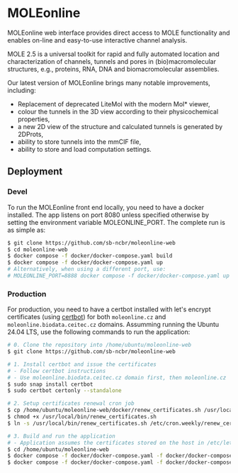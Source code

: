
# MOLEonline

MOLEonline web interface provides direct access to MOLE functionality and enables on-line and easy-to-use interactive channel analysis.

MOLE 2.5 is a universal toolkit for rapid and fully automated location and characterization of channels, tunnels and pores in (bio)macromolecular structures, e.g., proteins, RNA, DNA and biomacromolecular assemblies.

Our latest version of MOLEonline brings many notable improvements, including:

- Replacement of deprecated LiteMol with the modern Mol* viewer,
- colour the tunnels in the 3D view according to their physicochemical properties,
- a new 2D view of the structure and calculated tunnels is generated by 2DProts,
- ability to store tunnels into the mmCIF file,
- ability to store and load computation settings.

## Deployment

### Devel

To run the MOLEonline front end locally, you need to have a docker installed. The app listens on port 8080 unless specified otherwise by setting the environment variable MOLEONLINE_PORT. The complete run is as simple as:

```bash
$ git clone https://github.com/sb-ncbr/moleonline-web
$ cd moleonline-web
$ docker compose -f docker/docker-compose.yaml build
$ docker compose -f docker/docker-compose.yaml up
# Alternatively, when using a different port, use:
# MOLEONLINE_PORT=8888 docker compose -f docker/docker-compose.yaml up
```

### Production

For production, you need to have a certbot installed with let's encrypt certificates (using [certbot](https://certbot.eff.org/instructions?ws=other&os=snap)) for both `moleonline.cz` and `moleonline.biodata.ceitec.cz` domains. Assumming running the Ubuntu 24.04 LTS, use the following commands to run the application:

```bash
# 0. Clone the repository into /home/ubuntu/moleonline-web
$ git clone https://github.com/sb-ncbr/moleonline-web

# 1. Install certbot and issue the certificates
# - Follow certbot instructions
# - Use moleonline.biodata.ceitec.cz domain first, then moleonline.cz
$ sudo snap install certbot
$ sudo certbot certonly --standalone

# 2. Setup certificates renewal cron job
$ cp /home/ubuntu/moleonline-web/docker/renew_certificates.sh /usr/local/bin
$ chmod +x /usr/local/bin/renew_certificates.sh
$ ln -s /usr/local/bin/renew_certificates.sh /etc/cron.weekly/renew_certificates.sh

# 3. Build and run the application
# - Application assumes the certificates stored on the host in /etc/letsencrypt/live/moleonline.biodata.ceitec.cz directory
$ cd /home/ubuntu/moleonline-web
$ docker compose -f docker/docker-compose.yaml -f docker/docker-compose.production.yaml build
$ docker compose -f docker/docker-compose.yaml -f docker/docker-compose.production.yaml up
```
